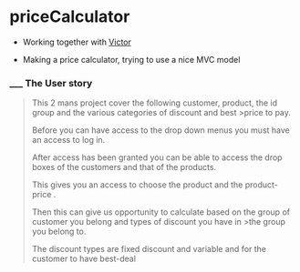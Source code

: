 # priceCalculator

- Working together with [Victor](https://github.com/Victor-28)

- Making a price calculator, trying to use a nice MVC model

### ___ The User story
>
>   This 2 mans project cover the following  customer, product, the id group and the various categories of discount and best   >price to pay.
>
>Before you can have access to the drop down menus you must have an access to log  in.
>
>After access has been granted you can be able to access the drop boxes of the customers and that of the products.
>
>This gives you an access to choose the product and the product-price .
>
>Then this can give us opportunity to calculate based on the group of customer you belong and types of discount you have in   >the group you belong to.
>
>The discount types are fixed discount and variable and for the customer to have best-deal

